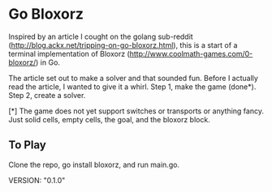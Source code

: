 # Go Bloxorz

Inspired by an article I cought on the golang sub-reddit (http://blog.ackx.net/tripping-on-go-bloxorz.html), this is a start of a terminal implementation of Bloxorz (http://www.coolmath-games.com/0-bloxorz/) in Go.

The article set out to make a solver and that sounded fun. Before I actually read the article, I wanted to give it a whirl. Step 1, make the game (done*). Step 2, create a solver.

[*] The game does not yet support switches or transports or anything fancy. Just solid cells, empty cells, the goal, and the bloxorz block.

## To Play
Clone the repo, go install bloxorz, and run main.go.

VERSION: "0.1.0"
